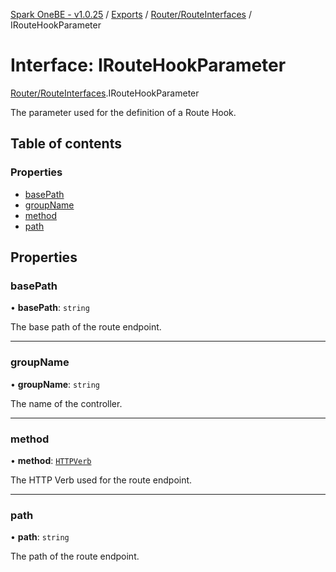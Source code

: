 [Spark OneBE - v1.0.25](../README.md) / [Exports](../modules.md) / [Router/RouteInterfaces](../modules/Router_RouteInterfaces.md) / IRouteHookParameter

# Interface: IRouteHookParameter

[Router/RouteInterfaces](../modules/Router_RouteInterfaces.md).IRouteHookParameter

The parameter used for the definition of a Route Hook.

## Table of contents

### Properties

- [basePath](Router_RouteInterfaces.IRouteHookParameter.md#basepath)
- [groupName](Router_RouteInterfaces.IRouteHookParameter.md#groupname)
- [method](Router_RouteInterfaces.IRouteHookParameter.md#method)
- [path](Router_RouteInterfaces.IRouteHookParameter.md#path)

## Properties

### basePath

• **basePath**: `string`

The base path of the route endpoint.

___

### groupName

• **groupName**: `string`

The name of the controller.

___

### method

• **method**: [`HTTPVerb`](../enums/HTTP_HTTPVerb.HTTPVerb.md)

The HTTP Verb used for the route endpoint.

___

### path

• **path**: `string`

The path of the route endpoint.
